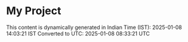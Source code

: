 # My Project

This content is dynamically generated in Indian Time (IST): 2025-01-08 14:03:21 IST
Converted to UTC: 2025-01-08 08:33:21 UTC
